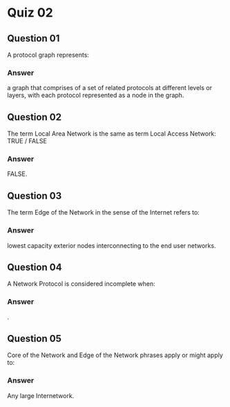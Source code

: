 Quiz 02
=======  

Question 01
-----------  
A protocol graph represents:  

### Answer  
a graph that comprises of a set of related protocols at different levels or layers, with each protocol represented as a node in the graph.  

Question 02
-----------  
The term Local Area Network is the same as term Local Access Network: TRUE / FALSE  

### Answer  
FALSE.   

Question 03
-----------  
The term Edge of the Network in the sense of the Internet refers to:  

### Answer  
lowest capacity exterior nodes interconnecting to the end user networks.  

Question 04
-----------  
A Network Protocol is considered incomplete when:  

### Answer  
.  

Question 05
-----------  
Core of the Network and Edge of the Network phrases apply or might apply to:  

### Answer  
Any large Internetwork.  